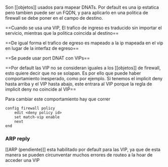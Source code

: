 Son [[objetos]] usados para mapear DNATs. 
Por default es una ip estatica pero tambien puede ser un FQDN, y para aplicarlo en una politica de firewall se debe poner en el campo de destino.

==Cuando se usa una VIP, El trafico de ingreso es traducido sin importar el servicio,  mientras que la politica coincida al destino==

==De igual forma el trafico de egreso es mapeado a la ip mapeada en el vip en lugar de la interfaz de egreso==

==Se puede usar port DNAT con VIPs==

==Por default las VIP no se consideran iguales a los [[objetos]] de firewall, esto quiere decir que no se solapan. Es por ello que puede haber comportamiento inesperado, como por ejemplo. Si tenemos el implicit deny hasta arriba y el VIP hasta abajo, este entrara al VIP porque la regla de implicit  deny no coincide al VIP==

Para cambiar este comportamiento hay que correr 

```
config firewall policy
	edit <deny policy id>
	set match-vip enable
	next
end
```

### ARP reply
[[ARP (pendiente)]] esta habilitado por default para las VIP, ya que de esta manera se pueden circunventar muchos errores de routeo a la hoar de acceder una VIP
